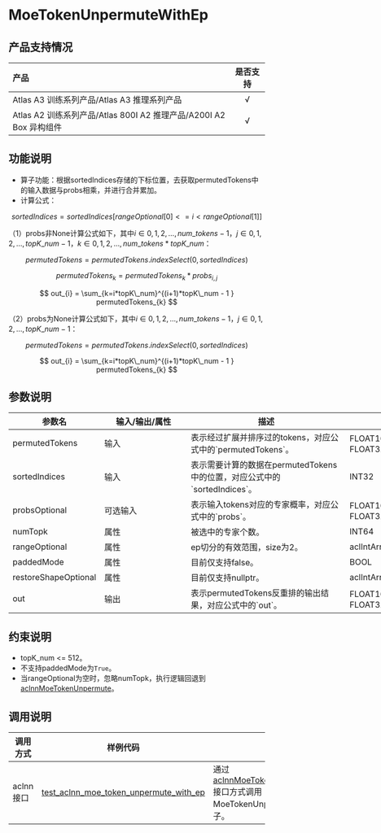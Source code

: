 # MoeTokenUnpermuteWithEp

## 产品支持情况

|产品             |  是否支持  |
|:-------------------------|:----------:|
|  <term>Atlas A3 训练系列产品/Atlas A3 推理系列产品</term>   |     √    |
|  <term>Atlas A2 训练系列产品/Atlas 800I A2 推理产品/A200I A2 Box 异构组件</term>     |     √    |

## 功能说明

- 算子功能：根据sortedIndices存储的下标位置，去获取permutedTokens中的输入数据与probs相乘，并进行合并累加。
- 计算公式：

$$
sortedIndices = sortedIndices[rangeOptional[0]<=i<rangeOptional[1]]
$$

（1）probs非None计算公式如下，其中$i \in {0, 1, 2, ..., num\_tokens - 1}$，$j \in {0, 1, 2, ..., topK\_num - 1}$，$k \in {0, 1, 2, ..., num\_tokens * topK\_num}$：

$$
permutedTokens = permutedTokens.indexSelect(0, sortedIndices)
$$

$$
permutedTokens_{k} = permutedTokens_{k} * probs_{i,j}
$$

$$
out_{i} = \sum_{k=i*topK\_num}^{(i+1)*topK\_num - 1 } permutedTokens_{k}
$$

（2）probs为None计算公式如下，其中$i \in {0, 1, 2, ..., num\_tokens - 1}$，$j \in {0, 1, 2, ..., topK\_num - 1}$：

$$
permutedTokens = permutedTokens.indexSelect(0, sortedIndices)
$$

$$
out_{i} = \sum_{k=i*topK\_num}^{(i+1)*topK\_num - 1 } permutedTokens_{k}
$$

## 参数说明

<table style="undefined;table-layout: fixed; width: 1576px"><colgroup>
  <col style="width: 170px">
  <col style="width: 170px">
  <col style="width: 312px">
  <col style="width: 213px">
  <col style="width: 100px">
  </colgroup>
  <thead>
    <tr>
      <th>参数名</th>
      <th>输入/输出/属性</th>
      <th>描述</th>
      <th>数据类型</th>
      <th>数据格式</th>
    </tr></thead>
  <tbody>
    <tr>
      <td>permutedTokens</td>
      <td>输入</td>
      <td>表示经过扩展并排序过的tokens，对应公式中的`permutedTokens`。</td>
      <td>FLOAT16、BFLOAT16、FLOAT32</td>
      <td>ND</td>
    </tr>
    <tr>
      <td>sortedIndices</td>
      <td>输入</td>
      <td>表示需要计算的数据在permutedTokens中的位置，对应公式中的`sortedIndices`。</td>
      <td>INT32</td>
      <td>ND</td>
    </tr>
    <tr>
      <td>probsOptional</td>
      <td>可选输入</td>
      <td>表示输入tokens对应的专家概率，对应公式中的`probs`。</td>
      <td>FLOAT16、BFLOAT16、FLOAT32</td>
      <td>ND</td>
    </tr>
    <tr>
      <td>numTopk</td>
      <td>属性</td>
      <td>被选中的专家个数。</td>
      <td>INT64</td>
      <td>-</td>
    </tr>
    <tr>
      <td>rangeOptional</td>
      <td>属性</td>
      <td>ep切分的有效范围，size为2。</td>
      <td>aclIntArray*</td>
      <td>-</td>
    </tr>
    <tr>
      <td>paddedMode</td>
      <td>属性</td>
      <td>目前仅支持false。</td>
      <td>BOOL</td>
      <td>-</td>
    </tr>
    <tr>
      <td>restoreShapeOptional</td>
      <td>属性</td>
      <td>目前仅支持nullptr。</td>
      <td>aclIntArray*</td>
      <td>-</td>
    </tr>
    <tr>
      <td>out</td>
      <td>输出</td>
      <td>表示permutedTokens反重排的输出结果，对应公式中的`out`。</td>
      <td>FLOAT16、BFLOAT16、FLOAT32</td>
      <td>ND</td>
    </tr>
  </tbody></table>

## 约束说明

- topK_num <= 512。
- 不支持paddedMode为`True`。
- 当rangeOptional为空时，忽略numTopk，执行逻辑回退到[aclnnMoeTokenUnpermute](../moe_token_unpermute/docs/aclnnMoeTokenUnpermute.md)。

## 调用说明

| 调用方式   | 样例代码           | 说明                                         |
| ---------------- | --------------------------- | --------------------------------------------------- |
| aclnn接口  | [test_aclnn_moe_token_unpermute_with_ep](examples/test_aclnn_moe_token_unpermute_with_ep.cpp) | 通过[aclnnMoeTokenUnpermuteWithEp](docs/aclnnMoeTokenUnpermuteWithEp.md)接口方式调用MoeTokenUnpermuteWithEp算子。 |